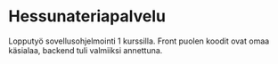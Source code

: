 # Hessunateriapalvelu

Lopputyö sovellusohjelmointi 1 kurssilla. Front puolen koodit ovat omaa käsialaa, backend tuli valmiiksi annettuna.
